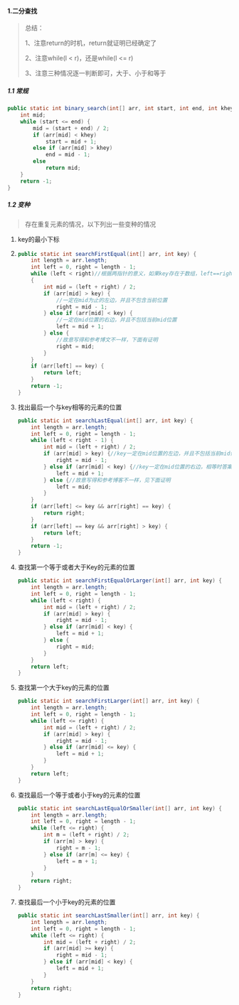 #### 1.二分查找

> 总结：
>
> 1、注意return的时机，return就证明已经确定了
>
> 2、注意while(l < r)，还是while(l <= r)
>
> 3、注意三种情况逐一判断即可，大于、小于和等于

##### 1.1 常规

```java
public static int binary_search(int[] arr, int start, int end, int khey) {
    int mid;
    while (start <= end) {
        mid = (start + end) / 2;
        if (arr[mid] < khey)
            start = mid + 1;
        else if (arr[mid] > khey)
            end = mid - 1;
        else
            return mid;
    }
    return -1;
}
```

##### 1.2 变种

> 存在重复元素的情况，以下列出一些变种的情况

1. key的最小下标 

2. ```java
   public static int searchFirstEqual(int[] arr, int key) {
       int length = arr.length;
       int left = 0, right = length - 1;
       while (left < right)//根据两指针的意义，如果key存在于数组，left==right相等时已经得到解
       {
           int mid = (left + right) / 2;
           if (arr[mid] > key) {
               //一定在mid为止的左边，并且不包含当前位置
               right = mid - 1;
           } else if (arr[mid] < key) {
               //一定在mid位置的右边，并且不包括当前mid位置
               left = mid + 1;
           } else {
               //故意写得和参考博文不一样，下面有证明
               right = mid;
           }
       }
       if (arr[left] == key) {
           return left;
       }
       return -1;
   }
   ```

2. 找出最后一个与key相等的元素的位置

   ```java
   public static int searchLastEqual(int[] arr, int key) {
       int length = arr.length;
       int left = 0, right = length - 1;
       while (left < right - 1) {
           int mid = (left + right) / 2;
           if (arr[mid] > key) {//key一定在mid位置的左边，并且不包括当前mid位置
               right = mid - 1;
           } else if (arr[mid] < key) {//key一定在mid位置的右边，相等时答案有可能是当前mid位置
               left = mid + 1;
           } else {//故意写得和参考博客不一样，见下面证明
               left = mid;
           }
       }
       if (arr[left] <= key && arr[right] == key) {
           return right;
       }
       if (arr[left] == key && arr[right] > key) {
           return left;
       }
       return -1;
   }
   ```

3. 查找第一个等于或者大于Key的元素的位置

   ```java
   public static int searchFirstEqualOrLarger(int[] arr, int key) {
       int length = arr.length;
       int left = 0, right = length - 1;
       while (left < right) {
           int mid = (left + right) / 2;
           if (arr[mid] > key) {
               right = mid - 1;
           } else if (arr[mid] < key) {
               left = mid + 1;
           } else {
               right = mid;
           }
       }
       return left;
   }
   ```

4. 查找第一个大于key的元素的位置

   ```java
   public static int searchFirstLarger(int[] arr, int key) {
       int length = arr.length;
       int left = 0, right = length - 1;
       while (left <= right) {
           int mid = (left + right) / 2;
           if (arr[mid] > key) {
               right = mid - 1;
           } else if (arr[mid] <= key) {
               left = mid + 1;
           }
       }
       return left;
   }
   ```

5. 查找最后一个等于或者小于key的元素的位置

   ```java
   public static int searchLastEqualOrSmaller(int[] arr, int key) {
       int length = arr.length;
       int left = 0, right = length - 1;
       while (left <= right) {
           int m = (left + right) / 2;
           if (arr[m] > key) {
               right = m - 1;
           } else if (arr[m] <= key) {
               left = m + 1;
           }
       }
       return right;
   }
   ```

6. 查找最后一个小于key的元素的位置

   ```java
   public static int searchLastSmaller(int[] arr, int key) {
       int length = arr.length;
       int left = 0, right = length - 1;
       while (left <= right) {
           int mid = (left + right) / 2;
           if (arr[mid] >= key) {
               right = mid - 1;
           } else if (arr[mid] < key) {
               left = mid + 1;
           }
       }
       return right;
   }
   ```

